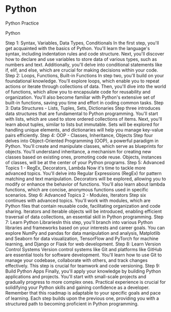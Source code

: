 # Python
Python Practice

Python

Step 1: Syntax, Variables, Data Types, Conditionals
In the first step, you'll get acquainted with the basics of Python. You'll learn the language's syntax, including indentation rules and code structure. Next, you'll discover how to declare and use variables to store data of various types, such as numbers and text. Additionally, you'll delve into conditional statements like if, elif, and else, which are crucial for making decisions within your code.
Step 2: Loops, Functions, Built-in Functions
In step two, you'll build on your foundational knowledge. You'll explore loops, which enable you to repeat actions or iterate through collections of data. Then, you'll dive into the world of functions, which allow you to encapsulate code for reusability and organization. You'll also become familiar with Python's extensive set of built-in functions, saving you time and effort in coding common tasks.
Step 3: Data Structures - Lists, Tuples, Sets, Dictionaries
Step three introduces data structures that are fundamental to Python programming. You'll start with lists, which are used to store ordered collections of items. Next, you'll learn about tuples, similar to lists but immutable. Sets will be explored for handling unique elements, and dictionaries will help you manage key-value pairs efficiently.
Step 4: OOP - Classes, Inheritance, Objects
Step four delves into Object-Oriented Programming (OOP), a powerful paradigm in Python. You'll create and manipulate classes, which serve as blueprints for objects. You'll understand inheritance, a mechanism for creating new classes based on existing ones, promoting code reuse. Objects, instances of classes, will be at the center of your Python programs.
Step 5: Advanced Topics 1 - RegEx, Decorators, Lambda
Now it's time to tackle more advanced topics. You'll delve into Regular Expressions (RegEx) for pattern matching and text manipulation. Decorators will be explored, allowing you to modify or enhance the behavior of functions. You'll also learn about lambda functions, which are concise, anonymous functions used in specific scenarios.
Step 6: Advanced Topics 2 - Modules, Iterators
Step six continues with advanced topics. You'll work with modules, which are Python files that contain reusable code, facilitating organization and code sharing. Iterators and iterable objects will be introduced, enabling efficient traversal of data collections, an essential skill in Python programming.
Step 7: Learn Python LibrariesIn this step, you'll branch into various Python libraries and frameworks based on your interests and career goals. You can explore NumPy and pandas for data manipulation and analysis, Matplotlib and Seaborn for data visualization, TensorFlow and PyTorch for machine learning, and Django or Flask for web development.
Step 8: Learn Version Control Systems
Version control systems like Git and platforms like GitHub are essential tools for software development. You'll learn how to use Git to manage your codebase, collaborate with others, and track changes effectively. This step is crucial for teamwork and code versioning.
Step 9: Build Python Apps
Finally, you'll apply your knowledge by building Python applications and projects. You'll start with small-scale projects and gradually progress to more complex ones. Practical experience is crucial for solidifying your Python skills and gaining confidence as a developer.
Remember that this roadmap is adaptable to your specific goals and pace of learning. Each step builds upon the previous one, providing you with a structured path to becoming proficient in Python programming.

